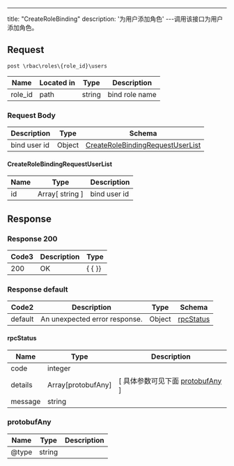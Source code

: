 ---
title: "CreateRoleBinding"
description: '为用户添加角色'
---调用该接口为用户添加角色。



## Request


```
post \rbac\roles\{role_id}\users
```

| Name | Located in | Type | Description | 
| ---- | ---------- | ----------- | ----------- | 
| role_id | path | string | bind role name |  

### Request Body 
| Description | Type | Schema |
| ----------- | ------ | ------ |
| bind user id | Object | [CreateRoleBindingRequestUserList](#CreateRoleBindingRequestUserList) |

#### CreateRoleBindingRequestUserList

| Name | Type | Description | 
| ---- | ---- | ----------- |        
| id | Array[ string ] | bind user id |    



## Response

### Response  200
| Code3 | Description | Type | 
| ---- | ----------- | ------ | 
| 200 | OK | {   { }} |

### Response  default 
| Code2 | Description | Type | Schema |
| ---- | ----------- | ------ | ------ |
| default | An unexpected error response. | Object | [rpcStatus](#rpcStatus) |

#### rpcStatus

| Name | Type | Description | 
| ---- | ---- | ----------- |     
| code | integer |  |          
| details | Array[protobufAny] |  [ 具体参数可见下面 [protobufAny](#protobufAny) ] |       
| message | string |  |   

### protobufAny
| Name | Type | Description | 
| ---- | ---- | ----------- |     
| @type | string |  |   



